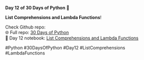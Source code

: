 **Day 12 of 30 Days of Python** 🌟  

**List Comprehensions and Lambda Functions**!  

Check Github repo:  
🌐 Full repo: [30 Days of Python](https://github.com/codewithtanvir/30-days-of-Python)  
📂 Day 12 notebook: [List Comprehensions and Lambda Functions](https://github.com/codewithtanvir/30-days-of-Python/tree/main/Day%2012)  

#Python #30DaysOfPython #Day12 #ListComprehensions #LambdaFunctions  

